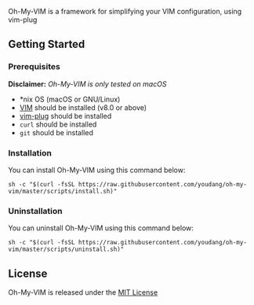 Oh-My-VIM is a framework for simplifying your VIM configuration, using vim-plug

## Getting Started

### Prerequisites

**Disclaimer:** *Oh-My-VIM is only tested on macOS*

- *nix OS (macOS or GNU/Linux)
- [VIM](http://www.vim.org/) should be installed (v8.0 or above)
- [vim-plug](https://github.com/junegunn/vim-plug) should be installed
- `curl` should be installed
- `git` should be installed

### Installation

You can install Oh-My-VIM using this command below:

```
sh -c "$(curl -fsSL https://raw.githubusercontent.com/youdang/oh-my-vim/master/scripts/install.sh)"
```

### Uninstallation

You can uninstall Oh-My-VIM using this command below:

```
sh -c "$(curl -fsSL https://raw.githubusercontent.com/youdang/oh-my-vim/master/scripts/uninstall.sh)"
```

## License

Oh-My-VIM is released under the [MIT License](https://github.com/youdang/oh-my-vim/blob/master/LICENSE)

